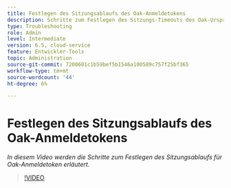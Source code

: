 ```yaml
---
title: Festlegen des Sitzungsablaufs des Oak-Anmeldetokens
description: Schritte zum Festlegen des Sitzungs-Timeouts des Oak-Ursprungs-Tokens
type: Troubleshooting
role: Admin
level: Intermediate
version: 6.5, cloud-service
feature: Entwickler-Tools
topic: Administration
source-git-commit: 7200601c1b59bef5b1546a100589c757f25bf365
workflow-type: tm+mt
source-wordcount: '44'
ht-degree: 6%

---
```


# Festlegen des Sitzungsablaufs des Oak-Anmeldetokens

*In diesem Video werden die Schritte zum Festlegen des Sitzungsablaufs für Oak-Anmeldetoken erläutert.*

>[!VIDEO](https://video.tv.adobe.com/v/335468?quality=9&learn=on)
